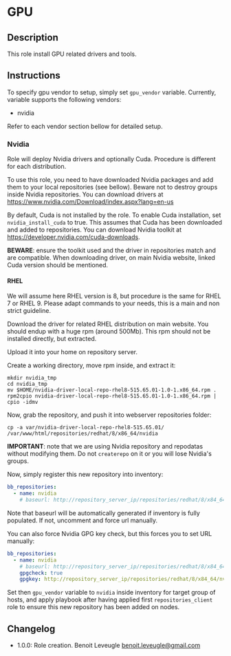 # GPU

## Description

This role install GPU related drivers and tools.

## Instructions

To specify gpu vendor to setup, simply set `gpu_vendor` variable. Currently,
variable supports the following vendors:

* nvidia

Refer to each vendor section bellow for detailed setup.

### Nvidia

Role will deploy Nvidia drivers and optionally Cuda.
Procedure is different for each distribution.

To use this role, you need to have downloaded Nvidia packages and add them
to your local repositories (see bellow). Beware not to destroy groups inside Nvidia repositories.
You can download drivers at https://www.nvidia.com/Download/index.aspx?lang=en-us

By default, Cuda is not installed by the role. To enable Cuda installation, set
`nvidia_install_cuda` to true. This assumes that Cuda has been downloaded and added to repositories.
You can download Nvidia toolkit at https://developer.nvidia.com/cuda-downloads.

**BEWARE**: ensure the toolkit used and the driver in repositories match and are compatible.
When downloading driver, on main Nvidia website, linked Cuda version should be mentioned.

#### RHEL

We will assume here RHEL version is 8, but procedure is the same for RHEL 7 or RHEL 9.
Please adapt commands to your needs, this is a main and non strict guideline.

Download the driver for related RHEL distribution on main website.
You should endup with a huge rpm (around 500Mb).
This rpm should not be installed directly, but extracted.

Upload it into your home on repository server.

Create a working directory, move rpm inside, and extract it:

```
mkdir nvidia_tmp
cd nvidia_tmp
mv $HOME/nvidia-driver-local-repo-rhel8-515.65.01-1.0-1.x86_64.rpm .
rpm2cpio nvidia-driver-local-repo-rhel8-515.65.01-1.0-1.x86_64.rpm | cpio -idmv
```

Now, grab the repository, and push it into webserver repositories folder:

```
cp -a var/nvidia-driver-local-repo-rhel8-515.65.01/ /var/www/html/repositories/redhat/8/x86_64/nvidia
```

**IMPORTANT**: note that we are using Nvidia repository and repodatas without modifying them.
Do not `createrepo` on it or you will lose Nvidia's groups.

Now, simply register this new repository into inventory:

```yaml
bb_repositories:
  - name: nvidia
    # baseurl: http://repository_server_ip/repositories/redhat/8/x84_64/nvidia/
```

Note that baseurl will be automatically generated if inventory is fully populated. If not, uncomment and force url manually.

You can also force Nvidia GPG key check, but this forces you to set URL manually:

```yaml
bb_repositories:
  - name: nvidia
    # baseurl: http://repository_server_ip/repositories/redhat/8/x84_64/nvidia/
    gpgcheck: true
    gpgkey: http://repository_server_ip/repositories/redhat/8/x84_64/nvidia/0149E63F.pub
```

Set then `gpu_vendor` variable to `nvidia` inside inventory for target group of hosts, and apply playbook after
having applied first `repositories_client` role to ensure this new repository has been added on nodes.

## Changelog

* 1.0.0: Role creation. Benoit Leveugle <benoit.leveugle@gmail.com>
